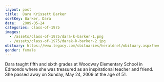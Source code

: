 ```yaml
---
layout: post
title:  Dara Krissett Barker
sortKey: Barker, Dara
date:   2009-05-24
categories: class-of-1975
images:
  - /assets/class-of-1975/dara-k-barker-1.png
  - /assets/class-of-1975/darak-k-barker-2.jpg
obituary: https://www.legacy.com/obituaries/heraldnet/obituary.aspx?n=dara-krissett-barker&pid=127828486
gender: female
---
```

Dara taught fifth and sixth grades at Woodway Elementary School in Edmonds where she was treasured as an inspirational teacher and friend. She passed away on Sunday, May 24, 2009 at the age of 51.

